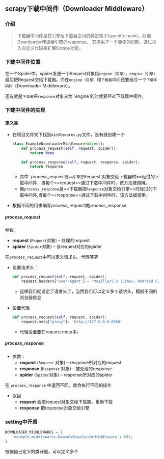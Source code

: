 ## scrapy下载中间件（Downloader Middleware）

### 介绍

> 下载器中间件是在引擎及下载器之间的特定钩子(specific hook)，处理Downloader传递给引擎的response。 其提供了一个简便的机制，通过插入自定义代码来扩展Scrapy功能。

### 下载中间件位置

在一个Spider中，spider发送一个Request对象给`engine（引擎）`，`engine（引擎）`最后把Request交给下载器。而在`engine（引擎）`和`下载器`中间还要经过一个`下载中间件`（Downloader Middleware）。

还有就是`下载器`把`response`对象交给``engine`的时候要经过下载器中间件。

### 下载中间件的实现

#### 定义类

- 在项目文件夹下找到`middlewares.py`文件，没有就创建一个

  ```python
  class ExampleDownloaderMiddleware(object):
      def process_request(self, request, spider):
          return None
      
      def process_response(self, request, response, spider):
          return response
  
  ```

  - 其中``process_request`是==引擎把`Request`对象交给下载器时==经过的下载中间件，当每个==request==通过下载中间件时，该方法被调用。
  - 而`process_response`是==下载器把`Response`对象交给引擎==时经过的下载中间件,当每个==response==通过下载中间件时，该方法被调用。

- 根据不同的用求编写process_request或process_response

##### process_request

参数：

- **request** (`Request`对象) – 处理的request
- **spider** (`Spider`对象) – 该request对应的spider

在`process_request`中可以定义请求头，代理等等

- 设置请求头：

  ```python
  def process_request(self, request, spider):
      request.headers['User-Agent'] = 'Mozilla/5.0 (Linux; Android 6.0; Nexus 5 Build/MRA58N) AppleWebKit/537.36 (KHTML, like Gecko) Chrome/83.0.4103.97 Mobile Safari/537.36'
  ```

  - 这样我们就设定了请求头了，当然我们可以定义多个请求头，模拟不同的浏览器信息

- 设置代理

  ```python
  def process_request(self, request, spider):
      request.meta["proxy"]= 'http://127.0.0.0:8080'
  ```

  - 代理设置要在request.meta中。

  

##### process_response

- 参数：
  - **request** (`Request` 对象) – response所对应的request
  - **response** (`Response` 对象) – 被处理的response
  - **spider** (`Spider`对象) – response所对应的spider

在 `process_response` 中返回不同，就会执行不同的操作

- 返回
  -  **request** 会把request对象交给下载器，重新下载
  - **response** 把response对象交给引擎



### setting中开启

```python
DOWNLOADER_MIDDLEWARES = {
   'example.middlewares.ExampleDownloaderMiddleware': 543,
}
```

根据自己定义的类开启，可以定义多个

  

